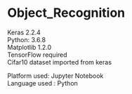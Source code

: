 # Object_Recognition

Keras 2.2.4 <br />
Python: 3.6.8 <br />
Matplotlib 1.2.0 <br />
TensorFlow required <br />
Cifar10 dataset imported from keras <br />

Platform used: Jupyter Notebook <br />
Language used : Python<br />
